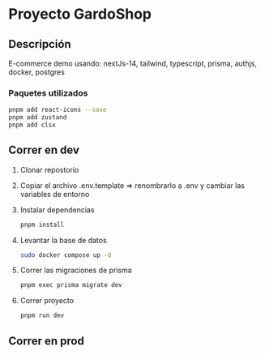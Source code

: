 # Proyecto GardoShop

## Descripción

E-commerce demo usando: nextJs-14, tailwind, typescript, prisma, authjs, docker, postgres

### Paquetes utilizados

```bash
pnpm add react-icons --save
pnpm add zustand
pnpm add clsx
```

## Correr en dev

1. Clonar repostorio

2. Copiar el archivo .env.template => renombrarlo a .env y cambiar las variables de entorno

3. Instalar dependencias

    ```bash
    pnpm install 
    ```

4. Levantar la base de datos

    ```bash
    sudo docker compose up -d

5. Correr las migraciones de prisma

    ```bash
    pnpm exec prisma migrate dev
    ```

6. Correr proyecto

    ```bash
    pnpm run dev
    ```

## Correr en prod
